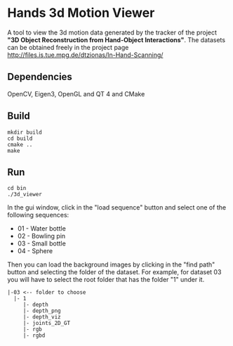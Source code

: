 Hands 3d Motion Viewer
======================

A tool to view the 3d motion data generated by the tracker of the project **"3D Object Reconstruction from
Hand-Object Interactions"**. The datasets can be obtained freely in the project page http://files.is.tue.mpg.de/dtzionas/In-Hand-Scanning/

Dependencies
----

OpenCV, Eigen3, OpenGL and QT 4 and CMake

Build
----

    mkdir build
    cd build
    cmake ..
    make

Run
----

    cd bin
    ./3d_viewer
    
In the gui window, click in the "load sequence" button and select one of the following sequences:

- 01 - Water bottle
- 02 - Bowling pin
- 03 - Small bottle
- 04 - Sphere

Then you can load the background images by clicking in the "find path" button and selecting the folder of the dataset. For example, for dataset 03 you will have to select the root folder that has the folder "1" under it.

    |-03 <-- folder to choose
      |- 1 
         |- depth
         |- depth_png
         |- depth_viz
         |- joints_2D_GT
         |- rgb
         |- rgbd


         

